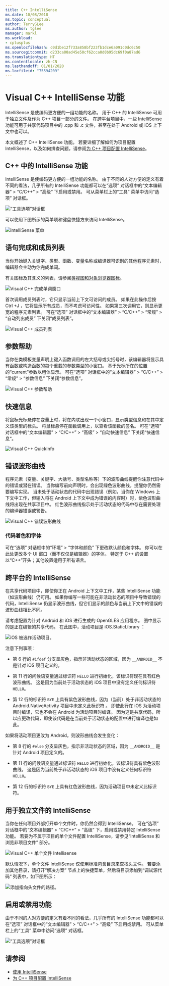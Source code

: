 ```yaml
---
title: C++ IntelliSense
ms.date: 10/08/2018
ms.topic: conceptual
author: TerryGLee
ms.author: tglee
manager: markl
ms.workload:
- cplusplus
ms.openlocfilehash: c0d1be12f733a858bf223fb1dce6a091c0dc6c50
ms.sourcegitcommit: d233ca00ad45e50cf62cca0d0b95dc69f0a87ad6
ms.translationtype: HT
ms.contentlocale: zh-CN
ms.lasthandoff: 01/01/2020
ms.locfileid: "75594209"
---
```

# <a name="visual-c-intellisense-features"></a>Visual C++ IntelliSense 功能

IntelliSense 是使编码更方便的一组功能的名称。 用于 C++ 的 IntelliSense 可用于独立文件及作为 C++ 项目一部分的文件。 在跨平台项目中，一些 IntelliSense 功能可用于共享代码项目中的 .cpp  和 .c  文件，甚至在处于 Android 或 iOS 上下文中也可以。

本文概述了 C++ IntelliSense 功能。 若要详细了解如何为项目配置 IntelliSense，以及如何排查问题，请参阅[为 C++ 项目配置 IntelliSense](visual-cpp-intellisense-configuration.md)。

## <a name="intellisense-features-in-c"></a>C++ 中的 IntelliSense 功能

IntelliSense 是使编码更方便的一组功能的名称。 由于不同的人对方便的定义有着不同的看法，几乎所有的 IntelliSense 功能都可以在“选项”  对话框中的“文本编辑器”   > “C/C++”   > “高级”  下启用或禁用。 可从菜单栏上的“工具”  菜单中访问“选项”  对话框。

![“工具选项”对话框](../ide/media/sintellisensecpptoolsoptions.PNG)

可以使用下图所示的菜单项和键盘快捷方来访问 IntelliSense。

![IntelliSense 菜单](../ide/media/vs2015_cpp_intellisense_menu.png)

## <a name="statement-completion-and-member-list"></a>语句完成和成员列表

当你开始键入关键字、类型、函数、变量名称或编译器可识别的其他程序元素时，编辑器会主动为你完成单词。

有关图标及其含义的列表，请参阅[类视图和对象浏览器图标](../ide/class-view-and-object-browser-icons.md)。

![Visual C++ 完成单词窗口](../ide/media/vs2015_cpp_complete_word.png)

首次调用成员列表时，它只显示当前上下文可访问的成员。 如果在此操作后按 Ctrl  +J  ，它将显示所有成员，而不考虑可访问性。 如果第三次调用它，则显示更宽的程序元素列表。 可在“选项”  对话框中的“文本编辑器”   > “C/C++”   > “常规”   > “自动列出成员”  下关闭“成员列表”。

![Visual C++ 成员列表](../ide/media/vs2015_cpp_list_members.png)

## <a name="parameter-help"></a>参数帮助

当你在类模板变量声明上键入函数调用的左大括号或尖括号时，该编辑器将显示具有函数或构造函数的每个重载的参数类型的小窗口。 基于光标所在的位置的“current”参数以粗体显示。 可在“选项”  对话框中的“文本编辑器”   > “C/C++”   > “常规”   > “参数信息”  下关闭“参数信息”。

![Visual C++ 参数帮助](../ide/media/vs_2015_cpp_param_help.png)

## <a name="quick-info"></a>快速信息

将鼠标光标悬停在变量上时，将在内联出现一个小窗口，显示类型信息和在其中定义该类型的标头。 将鼠标悬停在函数调用上，以查看该函数的签名。 可在“选项”  对话框中的“文本编辑器”   > “C/C++”   > “高级”   > “自动快速信息”  下关闭“快速信息”。

![Visual C++ QuickInfo](../ide/media/vs2015_cpp_quickinfo.png)

## <a name="error-squiggles"></a>错误波形曲线

程序元素（变量、关键字、大括号、类型名称等）下的波形曲线提醒你注意代码中的错误或潜在错误。 当你编写前向声明时，会出现绿色波形曲线，提醒你仍然需要编写实现。 当未处于活动状态的代码中出现错误（例如，当你在 Windows 上下文中工作，但输入将在 Android 上下文中成为错误的内容时）时，紫色波形曲线将出现在共享项目中。 红色波形曲线指示处于活动状态的代码中存在需要处理的编译器错误或警告。

![Visual C++ 错误波形曲线](../ide/media/vs2015_cpp_error_quiggles.png)

### <a name="code-colorization-and-fonts"></a>代码着色和字体

可在“选项”  对话框中的“环境”   > “字体和颜色”  下更改默认颜色和字体。 你可以在此处更改多个 UI 窗口（而不仅仅是编辑器）的字体。 特定于 C++ 的设置以“C++”开头；其他设置适用于所有语言。

## <a name="cross-platform-intellisense"></a>跨平台的 IntelliSense

在共享代码项目中，即使你正在 Android 上下文中工作，某些 IntelliSense 功能（如波形曲线）仍可用。 如果你编写一些可能在非活动状态的项目中导致错误的代码，IntelliSense 仍显示波形曲线，但它们显示的颜色与当前上下文中的错误的波形曲线相比不同。

请考虑配置为针对 Android 和 iOS 进行生成的 OpenGLES 应用程序。 图中显示的是正在编辑的共享代码。 在此图中，活动项目是 iOS.StaticLibrary  ：

![iOS 被选作活动项目。](../ide/media/intellisensecppcrossplatform2.png)

注意下列事项：

- 第 6 行的 `#ifdef` 分支呈灰色，指示非活动状态的区域，因为 `__ANDROID__` 不是针对 iOS 项目定义的。

- 第 11 行的问候语变量通过标识符 `HELLO` 进行初始化，该标识符现在具有红色波形曲线。 这是因为当前处于活动状态的 iOS 项目中没有定义任何标识符 `HELLO`。

- 第 12 行的标识符 `BYE` 上具有紫色波形曲线，因为（当前）处于非活动状态的 Android.NativeActivity 项目中未定义此标识符  。 即使此行在 iOS 为活动项目时编译，它也不会在 Android 为活动项目时编译。 因为这是共享代码，所以应更改代码，即使该代码是在当前处于活动状态的配置中进行编译也是如此。

如果将活动项目更改为 Android，则波形曲线会发生变化：

- 第 8 行的 `#else` 分支呈灰色，指示非活动状态的区域，因为 `__ANDROID__` 是针对 Android 项目定义的。

- 第 11 行的问候语变量通过标识符 `HELLO` 进行初始化，该标识符具有紫色波形曲线。 这是因为当前处于非活动状态的 iOS 项目中没有定义任何标识符 `HELLO`。

- 第 12 行的标识符 `BYE` 上具有红色波形曲线，因为活动项目中未定义此标识符。

## <a name="intellisense-for-stand-alone-files"></a>用于独立文件的 IntelliSense

当你在任何项目外部打开单个文件时，你仍然会得到 IntelliSense。 可在“选项”  对话框中的“文本编辑器”   > “C/C++”   > “高级”  下，启用或禁用特定 IntelliSense 功能。 若要为不属于项目的单个文件配置 IntelliSense，请参见“IntelliSense 和浏览非项目文件”  部分。

![Visual C++ 单个文件 Intellisense](../ide/media/vs2015_cpp_single_file_intellisense.png)

默认情况下，单个文件 IntelliSense 仅使用标准包含目录来查找头文件。 若要添加其他目录，请打开“解决方案”  节点上的快捷菜单，然后将目录添加到“调试源代码”  列表中，如下图所示：

![添加指向头文件的路径。](../ide/media/intellisensedebugyourcode.jpg)

## <a name="enable-or-disable-features"></a>启用或禁用功能

由于不同的人对方便的定义有着不同的看法，几乎所有的 IntelliSense 功能都可以在“选项”  对话框中的“文本编辑器”   > “C/C++”   > “高级”  下启用或禁用。 可从菜单栏上的“工具”  菜单中访问“选项”  对话框。

![“工具选项”对话框](../ide/media/sintellisensecpptoolsoptions.PNG)

## <a name="see-also"></a>请参阅

- [使用 IntelliSense](../ide/using-intellisense.md)
- [为 C++ 项目配置 IntelliSense](visual-cpp-intellisense-configuration.md)
